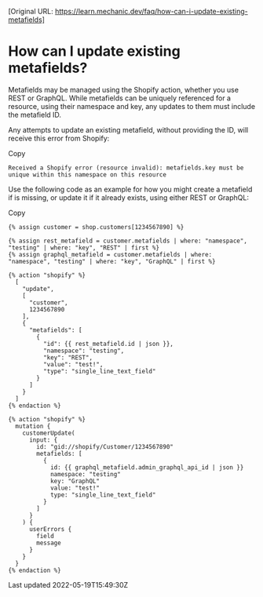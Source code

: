 [Original URL: https://learn.mechanic.dev/faq/how-can-i-update-existing-metafields]

# How can I update existing metafields?

Metafields may be managed using the Shopify action, whether you use REST or GraphQL. While metafields can be uniquely referenced for a resource, using their namespace and key, any updates to them must include the metafield ID.

Any attempts to update an existing metafield, without providing the ID, will receive this error from Shopify:

Copy

    Received a Shopify error (resource invalid): metafields.key must be unique within this namespace on this resource

Use the following code as an example for how you might create a metafield if is missing, or update it if it already exists, using either REST or GraphQL:

Copy

    {% assign customer = shop.customers[1234567890] %}
    
    {% assign rest_metafield = customer.metafields | where: "namespace", "testing" | where: "key", "REST" | first %}
    {% assign graphql_metafield = customer.metafields | where: "namespace", "testing" | where: "key", "GraphQL" | first %}
    
    {% action "shopify" %}
      [
        "update",
        [
          "customer",
          1234567890
        ],
        {
          "metafields": [
            {
              "id": {{ rest_metafield.id | json }},
              "namespace": "testing",
              "key": "REST",
              "value": "test!",
              "type": "single_line_text_field"
            }
          ]
        }
      ]
    {% endaction %}
    
    {% action "shopify" %}
      mutation {
        customerUpdate(
          input: {
            id: "gid://shopify/Customer/1234567890"
            metafields: [
              {
                id: {{ graphql_metafield.admin_graphql_api_id | json }}
                namespace: "testing"
                key: "GraphQL"
                value: "test!"
                type: "single_line_text_field"
              }
            ]
          }
        ) {
          userErrors {
            field
            message
          }
        }
      }
    {% endaction %}

Last updated 2022-05-19T15:49:30Z